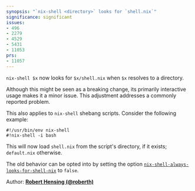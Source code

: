 ```yaml
---
synopsis: "`nix-shell <directory>` looks for `shell.nix`"
significance: significant
issues:
- 496
- 2279
- 4529
- 5431
- 11053
prs:
- 11057
---
```


`nix-shell $x` now looks for `$x/shell.nix` when `$x` resolves to a directory.

Although this might be seen as a breaking change, its primarily interactive usage makes it a minor issue.
This adjustment addresses a commonly reported problem.

This also applies to `nix-shell` shebang scripts. Consider the following example:

```shell
#!/usr/bin/env nix-shell
#!nix-shell -i bash
```

This will now load `shell.nix` from the script's directory, if it exists; `default.nix` otherwise.

The old behavior can be opted into by setting the option [`nix-shell-always-looks-for-shell-nix`](@docroot@/command-ref/conf-file.md#conf-nix-shell-always-looks-for-shell-nix) to `false`.

Author: [**Robert Hensing (@roberth)**](https://github.com/roberth)
